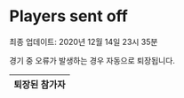 # Players sent off
최종 업데이트: 2020년 12월 14일 23시 35분


경기 중 오류가 발생하는 경우 자동으로 퇴장됩니다.


| 퇴장된 참가자 |
|:---:|